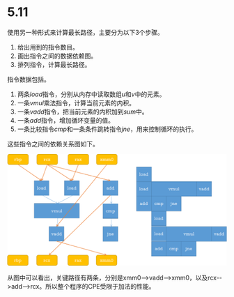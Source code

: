 # 5.11

使用另一种形式来计算最长路径，主要分为以下3个步骤。

1. 给出用到的指令数目。
2. 画出指令之间的数据依赖图。
3. 排列指令，计算最长路径。

指令数据包括。

1. 两条$load$指令，分别从内存中读取数组$u$和$v$中的元素。
2. 一条$vmul$乘法指令，计算当前元素的内积。
3. 一条$vadd$指令，把当前元素的内积加到$sum$中。
4. 一条$add$指令，增加循环变量的值。
5. 一条比较指令$cmp$和一条条件跳转指令$jne$，用来控制循环的执行。

这些指令之间的依赖关系图如下。

<img src="./images/figure_01.png" style="zoom:80%;" />

从图中可以看出，关键路径有两条，分别是xmm0-->vadd-->xmm0，以及rcx-->add-->rcx。所以整个程序的CPE受限于加法的性能。

